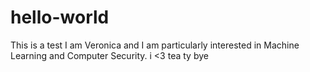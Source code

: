 # hello-world
This is a test
I am Veronica and I am particularly interested in Machine Learning and Computer Security.
i <3 tea
ty bye
